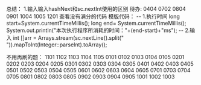 总结：
    1.输入输入hashNext和sc.nextInt使用的区别
待办:
    0404 0702 0804 0901 1004 1005 1201
    查看没有满分的代码
模版代码：
-- 1.执行时间
long start=System.currentTimeMillis();
long end= System.currentTimeMillis();
System.out.println("本次执行程序所消耗的时间："+(end-start)+"ms");
-- 2.输入
int []arr = Arrays.stream(sc.nextLine().split(" ")).mapToInt(Integer::parseInt).toArray();

不用再刷的题：
1101 1102 1103 1104 1105 
0101 0102 0103 0104 0105 
0201 0202 0203 0204 0205
0301 0302 0303 0304 0305
0401 0402 0403      0405   
0501 0502 0503 0504 0505 
0601 0602 0603 0604 0605
0701      0703 0704 0705
0801 0802 0803      0805
     0902 0903 0904 0905
1001 1002 1003 


